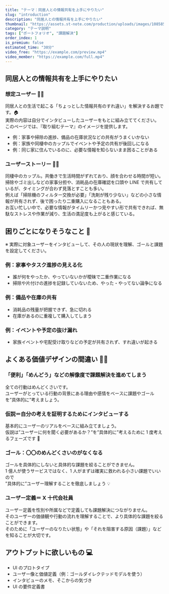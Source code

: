 ```yaml
---
title: "テーマ：同居人との情報共有を上手にやりたい"
slug: "introduction"
description: "同居人との情報共有を上手にやりたい"
thumbnail: "https://assets.st-note.com/production/uploads/images/108585497/rectangle_large_type_2_e25111bbba69e541866bb37caf921ee0.png?width=1200"
category: "テーマ説明"
tags: ["ポートフォリオ", "課題解決"]
order_index: 1
is_premium: false
estimated_time: "30分"
video_free: "https://example.com/preview.mp4"
video_member: "https://example.com/full.mp4"
---
```


## 同居人との情報共有を上手にやりたい

### 想定ユーザー 👩👨

同居人との生活で起こる「ちょっとした情報共有のすれ違い」を解決するお題です。🏠  
実際の内容は自分でインタビューしたユーザーをもとに組み立ててください。  
このページでは、『取り組むテーマ』のイメージを提供します。

- 例：家事や掃除の進捗、備品の在庫状況などの共有がうまくいかない
- 例：家族や同棲中のカップルでイベントや予定の共有が後回しになる
- 例：同じ家に住んでいるのに、必要な情報を知らないまま困ることがある

### ユーザーストーリー 👩👨

同棲中のカップル。共働きで生活時間がずれており、顔を合わせる時間が短い。  
掃除やゴミ出しなどの家事分担や、消耗品の在庫確認を口頭や LINE で共有しているが、タイミングが合わず見落とすことも多い。  
例えば「掃除機のフィルター交換が必要」「洗剤が残り少ない」などの小さな情報が共有されず、後で困ったり二重購入になることもある。  
お互い忙しい中で、必要な情報がタイムリーかつ見やすい形で共有できれば、無駄なストレスや作業が減り、生活の満足度も上がると感じている。

## 困りごとになりそうなこと 🚩

※ 実際に対象ユーザーをインタビューして、その人の現状を理解、ゴールと課題を設定してください。

### 例：家事やタスク進捗の見える化

- 誰が何をやったか、やっていないかが曖昧で二重作業になる
- 掃除や片付けの進捗を記録していないため、やった・やってない論争になる

### 例：備品や在庫の共有

- 消耗品の残量が把握できず、急に切れる
- 在庫があるのに重複して購入してしまう

### 例：イベントや予定の抜け漏れ

- 家族イベントや宅配受け取りなどの予定が共有されず、すれ違いが起きる

## よくある価値デザインの間違い 🙅‍♀️

### 「便利」「めんどう」などの解像度で課題解決を進めてしまう

全ての行動はめんどくさいです。  
ユーザーがとっている行動の背景にある理由や感情をベースに課題やゴールを”具体的に”考えましょう。

### 仮説＝自分の考えを証明するためにインタビューする

基本的にユーザーのリアルをベースに組み立てましょう。  
仮説は”ユーザーに何を聞く必要があるか？”を”具体的に”考えるために 1 度考えるフェーズです 🚩

### ゴール：〇〇のめんどくさいのがなくなる

ゴールを具体的にしないと具体的な課題を絞ることができません。  
1 億人が使うサービスではなく、1 人がまずは確実に救われる小さい課題でいいので  
”具体的に”ユーザー理解することを徹底しましょう 💡

### ユーザー定義＝ X 十代会社員

ユーザー定義を性別や所属などで定義しても課題解決につながりません。  
そのユーザーの価値観や行動の流れを理解することで、より具体的な課題を絞ることができます。  
そのために「ユーザーのなりたい状態」や「それを阻害する原因（課題）」などを知ることが大切です。

## アウトプットに欲しいもの 💻

- UI のプロトタイプ
- ユーザー像と価値定義（例：ゴールダイレクテッドモデルを使う）
- インタビューのメモ、そこからの気づき
- UI の要件定義書
